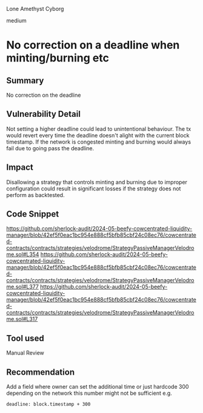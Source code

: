 Lone Amethyst Cyborg

medium

# No correction on a deadline when minting/burning etc

## Summary
No correction on the deadline

## Vulnerability Detail
Not setting a higher deadline could lead to unintentional behaviour. The tx would revert every time the deadline doesn't alight with the current block timestamp. If the network is congested minting and burning would always fail due to going pass the deadline.

## Impact
Disallowing a strategy that controls minting and burning due to improper configuration could result in significant losses if the strategy does not perform as backtested.

## Code Snippet
https://github.com/sherlock-audit/2024-05-beefy-cowcentrated-liquidity-manager/blob/42ef5f0eac1bc954e888cf5bfb85cbf24c08ec76/cowcentrated-contracts/contracts/strategies/velodrome/StrategyPassiveManagerVelodrome.sol#L354
https://github.com/sherlock-audit/2024-05-beefy-cowcentrated-liquidity-manager/blob/42ef5f0eac1bc954e888cf5bfb85cbf24c08ec76/cowcentrated-contracts/contracts/strategies/velodrome/StrategyPassiveManagerVelodrome.sol#L377
https://github.com/sherlock-audit/2024-05-beefy-cowcentrated-liquidity-manager/blob/42ef5f0eac1bc954e888cf5bfb85cbf24c08ec76/cowcentrated-contracts/contracts/strategies/velodrome/StrategyPassiveManagerVelodrome.sol#L317

## Tool used

Manual Review

## Recommendation
Add a field where owner can set the additional time or just hardcode 300 depending on the network this number might not be sufficient
e.g.

```solidity
deadline: block.timestamp + 300
```